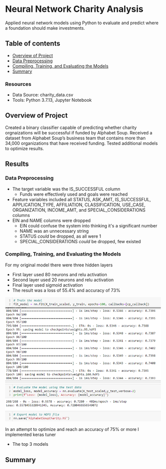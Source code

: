 # Neural Network Charity Analysis
Applied neural network models using Python to evaluate and predict where a foundation should make investments.

## Table of contents
* [Overview of Project](#overview-of-project)
* [Data Preprocessing](#data-preprocessing)
* [Compiling, Training, and Evaluating the Models](#compiling-training-and-evaluating-the-models)
* [Summary](#summary)

### Resources
- Data Source: charity_data.csv
- Tools: Python 3.7.13, Jupyter Notebook

## Overview of Project
Created a binary classifier capable of predicting whether charity orgnaizations will be successful if funded by Alphabet Soup. Received a dataset from Alphabet Soup’s business team that contains more than 34,000 organizations that have received funding. Tested additional models to optimize results.

## Results
### Data Preprocessing
- The target variable was the IS_SUCCESSFUL column
  - Funds were effectively used and goals were reached
- Feature variables included all STATUS, ASK_AMT, IS_SUCCESSFUL, APPLICATION_TYPE, AFFILIATION, CLASSIFICATION, USE_CASE, ORGANIZATION, INCOME_AMT, and SPECIAL_CONSIDERATIONS columns
- EIN and NAME columns were dropped
  - EIN could confuse the system into thinking it's a significant number
  - NAME was an unnecessary string
  - STATUS *could* be dropped, as all were 1
  - SPECIAL_CONSIDERATIONS *could* be dropped, few existed

### Compiling, Training, and Evaluating the Models
For my original model there were three hidden layers
- First layer used 80 neurons and relu activation
- Second layer used 20 neurons and relu activation
- Final layer used sigmoid activation
- The result was a loss of 55.4% and accuracy of 73%

![ASC_nn](Images/ASC_nn.png)

In an attempt to optimize and reach an accuracy of 75% or more I implemented keras tuner
- The top 3 models 


## Summary
